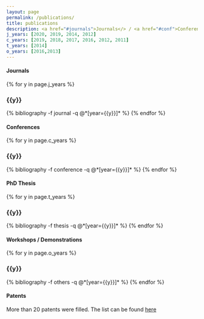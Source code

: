 ```yaml
---
layout: page
permalink: /publications/
title: publications
description: <a href="#journals">Journals</> / <a href="#conf">Conferences</a> / <a href="#thesis">PhD Thesis</a> / <a href="#others">Workshops and Demonstrations</a> / <a href="#patents">Patents</>
j_years: [2020, 2019, 2014, 2012]
c_years: [2019, 2018, 2017, 2016, 2012, 2011]
t_years: [2014]
o_years: [2016,2013]
---
```


#### <a name="journals"></a> Journals

{% for y in page.j_years %}
  <h3 class="year">{{y}}</h3>
  {% bibliography -f journal -q @*[year={{y}}]* %}
{% endfor %}

#### <a name="conf"></a> Conferences

{% for y in page.c_years %}
  <h3 class="year">{{y}}</h3>
  {% bibliography -f conference -q @*[year={{y}}]* %}
{% endfor %}

#### <a name="thesis"></a> PhD Thesis 

{% for y in page.t_years %}
  <h3 class="year">{{y}}</h3>
  {% bibliography -f thesis -q @*[year={{y}}]* %}
{% endfor %}

#### <a name="others"></a> Workshops / Demonstrations 

{% for y in page.o_years %}
  <h3 class="year">{{y}}</h3>
  {% bibliography -f others -q @*[year={{y}}]* %}
{% endfor %}

#### <a name="patents"></a> Patents

More than 20 patents were filled. The list can be found [here](https://worldwide.espacenet.com/searchResults?ST=singleline&locale=en_EP&submitted=true&DB=&query=danieau+fabien)